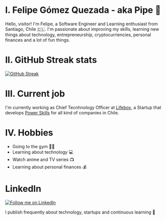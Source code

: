 # I. Felipe Gómez Quezada - aka Pipe 🤖

Hello, visitor! I'm Felipe, a Software Engineer and Learning enthusiast from Santiago, Chile 🇨🇱. I'm passionate about improving my skills, learning new things about technology, entrepreneurship, cryptocurriencies, personal finances and a lot of fun things. 

# II. GitHub Streak stats
[![GitHub Streak](https://streak-stats.demolab.com?user=felipe-gomez-quezada&theme=dark&border_radius=2&date_format=j%20M%5B%20Y%5D&exclude_days=Sun%2CSat)](https://git.io/streak-stats)

# III. Current job

I'm currently working as Chief Tecnhnology Officer at [Lifebox](https://lifebox.cl/), a Startup that develops [Power Skills](https://soypowerlatam.com/) for all kind of companies in Chile.

# IV. Hobbies
- Going to the gym 💪🏽
- Learning about technology 💻
- Watch anime and TV series 📺
- Learning about personal finances 💰

# LinkedIn

[![Follow me on LinkedIn](https://img.shields.io/badge/LinkedIn-Sígueme-blue?logo=linkedin&style=for-the-badge)](https://www.linkedin.com/in/felipegomezquezada/)

I publish frequently about technology, startups and continuous learning 🚀
